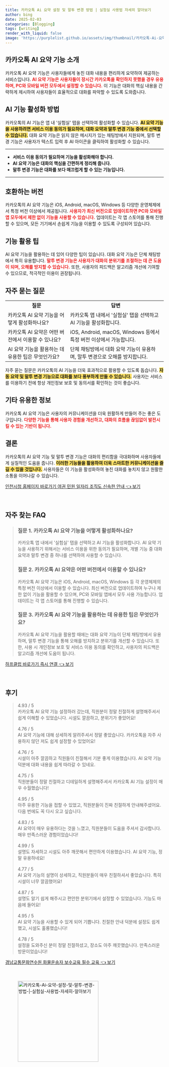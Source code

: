 ```yaml
---
title: 카카오톡 Ai 요약 설정 및 말투 변경 방법 | 실험실 사용법 자세히 알아보기
author: bing
date: 2025-02-03
categories: [Blogging]
tags: [writing]
render_with_liquid: false
image: 'https://purplelist.github.io/assets/img/thumbnail/카카오톡-Ai-요약-설정-및-말투-변경-방법-|-실험실-사용법-자세히-알아보기.webp'
---
```



<h2 id='카카오톡_AI_요약_기능_소개'>카카오톡 AI 요약 기능 소개</h2>

<p>카카오톡 AI 요약 기능은 사용자들에게 놓친 대화 내용을 편리하게 요약하여 제공하는 서비스입니다. <b><span style="color: #ee2323;">AI 요약 기능은 사용자들이 장시간 카카오톡을 확인하지 못했을 경우 유용하며, PC와 모바일 버전 모두에서 설정할 수 있습니다.</span></b> 이 기능은 대화의 핵심 내용을 간략하게 제시하여 사용자들이 효율적으로 대화를 파악할 수 있도록 도와줍니다.</p>

<h2 id='AI_기능_활성화_방법'>AI 기능 활성화 방법</h2>

<p>카카오톡의 AI 기능은 앱 내 '실험실' 탭을 선택하여 활성화할 수 있습니다. <b><span style="background-color: #ffe066;">AI 요약 기능을 사용하려면 서비스 이용 동의가 필요하며, 대화 요약과 말투 변경 기능 중에서 선택할 수 있습니다.</span></b> 대화 요약 기능은 읽지 않은 메시지가 있는 채팅방에서 지원되며, 말투 변경 기능은 사용자가 텍스트 입력 후 AI 아이콘을 클릭하여 활성화할 수 있습니다.</p>

<hr />

<ul>
    <li><b>서비스 이용 동의가 필요하며 기능을 활성화해야 합니다.</b></li>
    <li><b>AI 요약 기능은 대화의 핵심을 간편하게 정리해 줍니다.</b></li>
    <li><b>말투 변경 기능은 대화를 보다 매끄럽게 할 수 있는 기능입니다.</b></li>
</ul>

<hr />

<h2 id='호환하는_버전'>호환하는 버전</h2>

<p>카카오톡의 AI 요약 기능은 iOS, Android, macOS, Windows 등 다양한 운영체제에서 특정 버전 이상에서 제공됩니다. <b><span style="color: #ee2323;">사용자가 최신 버전으로 업데이트하면 PC와 모바일 앱 모두에서 제한 없이 기능을 사용할 수 있습니다.</span></b> 업데이트는 각 앱 스토어를 통해 진행할 수 있으며, 모든 기기에서 손쉽게 기능을 이용할 수 있도록 구성되어 있습니다.</p>

<h2 id='기능_활용_팁'>기능 활용 팁</h2>

<p>AI 요약 기능을 활용하는 데 있어 다양한 팁이 있습니다. 대화 요약 기능은 단체 채팅방에서 특히 유용합니다. <b><span style="color: #ee2323;">말투 변경 기능은 사용자가 대화의 분위기를 조절하는 데 큰 도움이 되며, 오해를 방지할 수 있습니다.</span></b> 또한, 사용자의 피드백은 알고리즘 개선에 기여할 수 있으므로, 적극적인 이용이 권장됩니다.</p>

<h2 id='자주_묻는_질문'>자주 묻는 질문</h2>

<table>
    <tr>
        <td style="text-align: center; height: 17px;"><b>질문</b></td>
        <td style="text-align: center; height: 17px;"><b>답변</b></td>
    </tr>
    <tr>
        <td>카카오톡 AI 요약 기능을 어떻게 활성화하나요?</td>
        <td>카카오톡 앱 내에서 '실험실' 탭을 선택하고 AI 기능을 활성화합니다.</td>
    </tr>
    <tr>
        <td>카카오톡 AI 요약은 어떤 버전에서 이용할 수 있나요?</td>
        <td>iOS, Android, macOS, Windows 등에서 특정 버전 이상에서 가능합니다.</td>
    </tr>
    <tr>
        <td>AI 요약 기능을 활용하는 데 유용한 팁은 무엇인가요?</td>
        <td>단체 채팅방에서 대화 요약 기능이 유용하며, 말투 변경으로 오해를 방지합니다.</td>
    </tr>
</table>

<p>자주 묻는 질문은 카카오톡의 AI 기능을 더욱 효과적으로 활용할 수 있도록 돕습니다. <b><span style="background-color: #ffe066;">자동 요약 및 말투 변경 기능으로 대화를 보다 풍부하게 만들 수 있습니다.</span></b> 사용자는 서비스를 이용하기 전에 항상 개인정보 보호 및 동의서를 확인하는 것이 좋습니다.</p>

<h2 id='기타_유용한_정보'>기타 유용한 정보</h2>

<p>카카오톡 AI 요약 기능은 사용자의 커뮤니케이션을 더욱 원활하게 만들어 주는 좋은 도구입니다. <b><span style="color: #ee2323;">다양한 기능을 통해 사용자 경험을 개선하고, 대화의 흐름을 끊임없이 발전시킬 수 있는 기반이 됩니다.</span></b></p>

<h2 id='결론'>결론</h2>

<p>카카오톡의 AI 요약 기능 및 말투 변경 기능은 대화의 편리함을 극대화하며 사용자들에게 실질적인 도움을 줍니다. <b><span style="background-color: #ffe066;">이러한 기능들을 활용하여 더욱 스마트한 커뮤니케이션을 즐길 수 있을 것입니다.</span></b> 사용자들은 이 기능을 활성화하여 놓친 대화를 놓치지 않고 원활한 소통을 이어나갈 수 있습니다.</p>


<p><a class="click-button" title="인천시청 홈페이지 바로가기 여권 민원 일자리 조직도 신속한 안내" href="https://purplelist.github.io/posts/%EC%9D%B8%EC%B2%9C%EC%8B%9C%EC%B2%AD-%ED%99%88%ED%8E%98%EC%9D%B4%EC%A7%80-%EB%B0%94%EB%A1%9C%EA%B0%80%EA%B8%B0-%EC%97%AC%EA%B6%8C-%EB%AF%BC%EC%9B%90-%EC%9D%BC%EC%9E%90%EB%A6%AC-%EC%A1%B0%EC%A7%81%EB%8F%84-%EC%8B%A0%EC%86%8D%ED%95%9C-%EC%95%88%EB%82%B4/" rel="dofollow">인천시청 홈페이지 바로가기 여권 민원 일자리 조직도 신속한 안내 👈 보기</a></p><br>
<h2 id='자주_찾는_FAQ'>자주 찾는 FAQ</h2>
<div itemscope="" itemtype="https://schema.org/FAQPage"> 
<blockquote> 
<div itemscope="" itemprop="mainEntity" itemtype="https://schema.org/Question"> 
<h3 itemprop="name">질문 1. 카카오톡 AI 요약 기능을 어떻게 활성화하나요?</h3> 
<div itemscope="" itemprop="acceptedAnswer" itemtype="https://schema.org/Answer"> 
<span itemprop="text"> 
<p>카카오톡 앱 내에서 '실험실' 탭을 선택하고 AI 기능을 활성화합니다. AI 요약 기능을 사용하기 위해서는 서비스 이용을 위한 동의가 필요하며, 개별 기능 중 대화 요약과 말투 변경 중 하나를 선택하여 사용할 수 있습니다.</p> 
</span> 
</div> 
</div> 
<div itemscope="" itemprop="mainEntity" itemtype="https://schema.org/Question"> 
<h3 itemprop="name">질문 2. 카카오톡 AI 요약은 어떤 버전에서 이용할 수 있나요?</h3> 
<div itemscope="" itemprop="acceptedAnswer" itemtype="https://schema.org/Answer"> 
<span itemprop="text"> 
<p>카카오톡 AI 요약 기능은 iOS, Android, macOS, Windows 등 각 운영체제의 특정 버전 이상에서 이용할 수 있습니다. 최신 버전으로 업데이트하여 누구나 제한 없이 기능을 활용할 수 있으며, PC와 모바일 앱에서 모두 사용 가능합니다. 업데이트는 각 앱 스토어를 통해 진행할 수 있습니다.</p>
</span> 
</div> 
</div> 
<div itemscope="" itemprop="mainEntity" itemtype="https://schema.org/Question"> 
<h3 itemprop="name">질문 3. 카카오톡 AI 요약 기능을 활용하는 데 유용한 팁은 무엇인가요?</h3> 
<div itemscope="" itemprop="acceptedAnswer" itemtype="https://schema.org/Answer"> 
<span itemprop="text"> 
<p>카카오톡 AI 요약 기능을 활용할 때에는 대화 요약 기능이 단체 채팅방에서 유용하며, 말투 변경 기능을 통해 오해를 방지하고 분위기를 개선할 수 있습니다. 또한, 사용 시 개인정보 보호 및 서비스 이용 동의를 확인하고, 사용자의 피드백은 알고리즘 개선에 도움이 됩니다.</p>
</span> 
</div> 
</div> 
</blockquote> 
</div>
<p><a class="click-button" title="하프클럽 바로가기 즉시 연결" href="https://purplelist.github.io/posts/%ED%95%98%ED%94%84%ED%81%B4%EB%9F%BD-%EB%B0%94%EB%A1%9C%EA%B0%80%EA%B8%B0-%EC%A6%89%EC%8B%9C-%EC%97%B0%EA%B2%B0/" rel="dofollow">하프클럽 바로가기 즉시 연결 👈 보기</a></p><br>
<h2 id='후기'>후기</h2>
<div itemscope itemtype="https://schema.org/Product">
  <blockquote>
  <div itemprop="review" itemscope itemtype="https://schema.org/Review">
      <div itemprop="reviewRating" itemscope itemtype="https://schema.org/Rating"> <span itemprop="ratingValue">4.93</span> / <span itemprop="bestRating">5</span> </div>
      <span itemprop="reviewBody">카카오톡 AI 요약 기능 설정하러 갔는데, 직원분이 정말 친절하게 설명해주셔서 쉽게 이해할 수 있었습니다. 시설도 깔끔하고, 분위기가 좋았어요!</span>
  </div>
  <br>
  <div itemprop="review" itemscope itemtype="https://schema.org/Review">
      <div itemprop="reviewRating" itemscope itemtype="https://schema.org/Rating"> <span itemprop="ratingValue">4.76</span> / <span itemprop="bestRating">5</span> </div>
      <span itemprop="reviewBody">AI 요약 기능에 대해 상세하게 알려주셔서 정말 좋았습니다. 카카오톡을 자주 사용하지 않던 저도 쉽게 설정할 수 있었어요!</span>
  </div>
  <br>
  <div itemprop="review" itemscope itemtype="https://schema.org/Review">
      <div itemprop="reviewRating" itemscope itemtype="https://schema.org/Rating"> <span itemprop="ratingValue">4.76</span> / <span itemprop="bestRating">5</span> </div>
      <span itemprop="reviewBody">시설이 아주 깔끔하고 직원들이 친절해서 기분 좋게 이용했습니다. AI 요약 기능 덕분에 대화 내용을 쉽게 따라갈 수 있네요.</span>
  </div>
  <br>
  <div itemprop="review" itemscope itemtype="https://schema.org/Review">
      <div itemprop="reviewRating" itemscope itemtype="https://schema.org/Rating"> <span itemprop="ratingValue">4.75</span> / <span itemprop="bestRating">5</span> </div>
      <span itemprop="reviewBody">직원분들이 정말 친절하고 디테일하게 설명해주셔서 카카오톡 AI 기능 설정이 매우 수월했습니다!</span>
  </div>
  <br>
  <div itemprop="review" itemscope itemtype="https://schema.org/Review">
      <div itemprop="reviewRating" itemscope itemtype="https://schema.org/Rating"> <span itemprop="ratingValue">4.95</span> / <span itemprop="bestRating">5</span> </div>
      <span itemprop="reviewBody">아주 유용한 기능을 접할 수 있었고, 직원분들이 진짜 친절하게 안내해주셨어요. 다음 번에도 꼭 다시 오고 싶습니다.</span>
  </div>
  <br>
  <div itemprop="review" itemscope itemtype="https://schema.org/Review">
      <div itemprop="reviewRating" itemscope itemtype="https://schema.org/Rating"> <span itemprop="ratingValue">4.83</span> / <span itemprop="bestRating">5</span> </div>
      <span itemprop="reviewBody">AI 요약이 매우 유용하다는 것을 느꼈고, 직원분들이 도움을 주셔서 감사합니다. 매우 만족스러운 경험이었습니다!</span>
  </div>
  <br>
  <div itemprop="review" itemscope itemtype="https://schema.org/Review">
      <div itemprop="reviewRating" itemscope itemtype="https://schema.org/Rating"> <span itemprop="ratingValue">4.99</span> / <span itemprop="bestRating">5</span> </div>
      <span itemprop="reviewBody">설명도 자세하고 시설도 아주 깨끗해서 편안하게 이용했습니다. AI 요약 기능, 정말 유용하네요!</span>
  </div>
  <br>
  <div itemprop="review" itemscope itemtype="https://schema.org/Review">
      <div itemprop="reviewRating" itemscope itemtype="https://schema.org/Rating"> <span itemprop="ratingValue">4.77</span> / <span itemprop="bestRating">5</span> </div>
      <span itemprop="reviewBody">AI 요약 기능의 설명이 상세하고, 직원분들이 매우 친절하셔서 좋았습니다. 특히 시설이 너무 깔끔했어요!</span>
  </div>
  <br>
  <div itemprop="review" itemscope itemtype="https://schema.org/Review">
      <div itemprop="reviewRating" itemscope itemtype="https://schema.org/Rating"> <span itemprop="ratingValue">4.87</span> / <span itemprop="bestRating">5</span> </div>
      <span itemprop="reviewBody">설명도 알기 쉽게 해주시고 편안한 분위기에서 설정할 수 있었습니다. 기능도 마음에 들어요!</span>
  </div>
  <br>
  <div itemprop="review" itemscope itemtype="https://schema.org/Review">
      <div itemprop="reviewRating" itemscope itemtype="https://schema.org/Rating"> <span itemprop="ratingValue">4.95</span> / <span itemprop="bestRating">5</span> </div>
      <span itemprop="reviewBody">AI 요약 기능을 사용할 수 있게 되어 기쁩니다. 친절한 안내 덕분에 설정도 쉽게 했고, 시설도 훌륭했습니다!</span>
  </div>
  <br>
  <div itemprop="review" itemscope itemtype="https://schema.org/Review">
      <div itemprop="reviewRating" itemscope itemtype="https://schema.org/Rating"> <span itemprop="ratingValue">4.78</span> / <span itemprop="bestRating">5</span> </div>
      <span itemprop="reviewBody">설정을 도와주신 분이 정말 친절하셨고, 장소도 아주 깨끗했습니다. 만족스러운 방문이었습니다!</span>
  </div>
  </blockquote>
</div>
<p><a class="click-button" title="경남교통문화연수원 화물운송자 보수교육 필수 교육" href="https://purplelist.github.io/posts/%EA%B2%BD%EB%82%A8%EA%B5%90%ED%86%B5%EB%AC%B8%ED%99%94%EC%97%B0%EC%88%98%EC%9B%90-%ED%99%94%EB%AC%BC%EC%9A%B4%EC%86%A1%EC%9E%90-%EB%B3%B4%EC%88%98%EA%B5%90%EC%9C%A1-%ED%95%84%EC%88%98-%EA%B5%90%EC%9C%A1/" rel="dofollow">경남교통문화연수원 화물운송자 보수교육 필수 교육 👈 보기</a></p><br>
<figure class="image"><img src="https://purplelist.github.io/assets/img/thumbnail/카카오톡-Ai-요약-설정-및-말투-변경-방법-|-실험실-사용법-자세히-알아보기.webp" alt="카카오톡-Ai-요약-설정-및-말투-변경-방법-|-실험실-사용법-자세히-알아보기" width="256" height="256"></figure>
